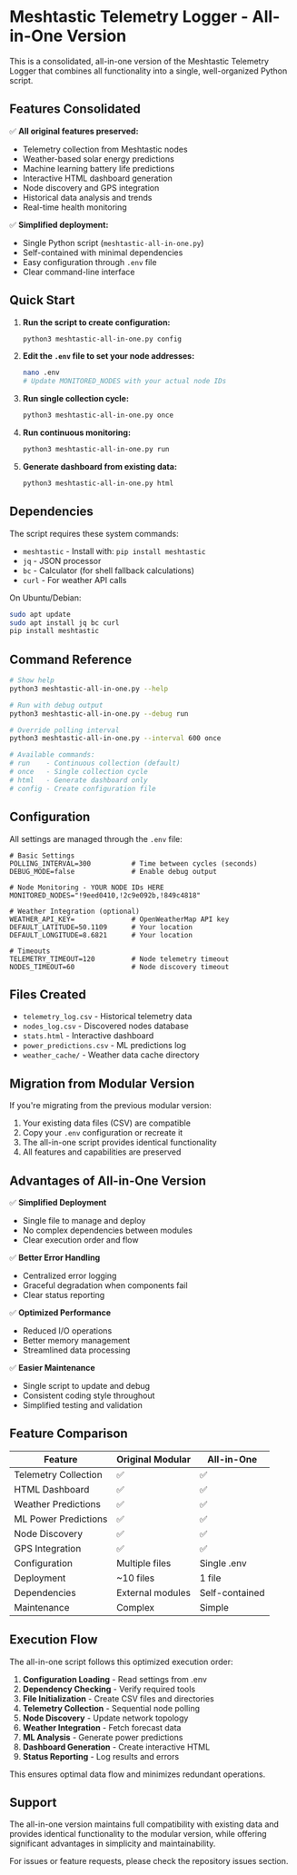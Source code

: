 # Meshtastic Telemetry Logger - All-in-One Version

This is a consolidated, all-in-one version of the Meshtastic Telemetry Logger that combines all functionality into a single, well-organized Python script.

## Features Consolidated

✅ **All original features preserved:**
- Telemetry collection from Meshtastic nodes
- Weather-based solar energy predictions  
- Machine learning battery life predictions
- Interactive HTML dashboard generation
- Node discovery and GPS integration
- Historical data analysis and trends
- Real-time health monitoring

✅ **Simplified deployment:**
- Single Python script (`meshtastic-all-in-one.py`)
- Self-contained with minimal dependencies
- Easy configuration through `.env` file
- Clear command-line interface

## Quick Start

1. **Run the script to create configuration:**
   ```bash
   python3 meshtastic-all-in-one.py config
   ```

2. **Edit the `.env` file to set your node addresses:**
   ```bash
   nano .env
   # Update MONITORED_NODES with your actual node IDs
   ```

3. **Run single collection cycle:**
   ```bash
   python3 meshtastic-all-in-one.py once
   ```

4. **Run continuous monitoring:**
   ```bash
   python3 meshtastic-all-in-one.py run
   ```

5. **Generate dashboard from existing data:**
   ```bash
   python3 meshtastic-all-in-one.py html
   ```

## Dependencies

The script requires these system commands:
- `meshtastic` - Install with: `pip install meshtastic`
- `jq` - JSON processor
- `bc` - Calculator (for shell fallback calculations)
- `curl` - For weather API calls

On Ubuntu/Debian:
```bash
sudo apt update
sudo apt install jq bc curl
pip install meshtastic
```

## Command Reference

```bash
# Show help
python3 meshtastic-all-in-one.py --help

# Run with debug output
python3 meshtastic-all-in-one.py --debug run

# Override polling interval
python3 meshtastic-all-in-one.py --interval 600 once

# Available commands:
# run    - Continuous collection (default)
# once   - Single collection cycle
# html   - Generate dashboard only
# config - Create configuration file
```

## Configuration

All settings are managed through the `.env` file:

```env
# Basic Settings
POLLING_INTERVAL=300          # Time between cycles (seconds)
DEBUG_MODE=false              # Enable debug output

# Node Monitoring - YOUR NODE IDs HERE
MONITORED_NODES="!9eed0410,!2c9e092b,!849c4818"

# Weather Integration (optional)
WEATHER_API_KEY=              # OpenWeatherMap API key
DEFAULT_LATITUDE=50.1109      # Your location
DEFAULT_LONGITUDE=8.6821      # Your location

# Timeouts
TELEMETRY_TIMEOUT=120         # Node telemetry timeout
NODES_TIMEOUT=60              # Node discovery timeout
```

## Files Created

- `telemetry_log.csv` - Historical telemetry data
- `nodes_log.csv` - Discovered nodes database  
- `stats.html` - Interactive dashboard
- `power_predictions.csv` - ML predictions log
- `weather_cache/` - Weather data cache directory

## Migration from Modular Version

If you're migrating from the previous modular version:

1. Your existing data files (CSV) are compatible
2. Copy your `.env` configuration or recreate it
3. The all-in-one script provides identical functionality
4. All features and capabilities are preserved

## Advantages of All-in-One Version

✅ **Simplified Deployment**
- Single file to manage and deploy
- No complex dependencies between modules
- Clear execution order and flow

✅ **Better Error Handling**
- Centralized error logging
- Graceful degradation when components fail
- Clear status reporting

✅ **Optimized Performance**
- Reduced I/O operations
- Better memory management
- Streamlined data processing

✅ **Easier Maintenance**
- Single script to update and debug
- Consistent coding style throughout
- Simplified testing and validation

## Feature Comparison

| Feature | Original Modular | All-in-One |
|---------|------------------|-------------|
| Telemetry Collection | ✅ | ✅ |
| HTML Dashboard | ✅ | ✅ |
| Weather Predictions | ✅ | ✅ |
| ML Power Predictions | ✅ | ✅ |
| Node Discovery | ✅ | ✅ |
| GPS Integration | ✅ | ✅ |
| Configuration | Multiple files | Single .env |
| Deployment | ~10 files | 1 file |
| Dependencies | External modules | Self-contained |
| Maintenance | Complex | Simple |

## Execution Flow

The all-in-one script follows this optimized execution order:

1. **Configuration Loading** - Read settings from .env
2. **Dependency Checking** - Verify required tools
3. **File Initialization** - Create CSV files and directories
4. **Telemetry Collection** - Sequential node polling
5. **Node Discovery** - Update network topology
6. **Weather Integration** - Fetch forecast data
7. **ML Analysis** - Generate power predictions
8. **Dashboard Generation** - Create interactive HTML
9. **Status Reporting** - Log results and errors

This ensures optimal data flow and minimizes redundant operations.

## Support

The all-in-one version maintains full compatibility with existing data and provides identical functionality to the modular version, while offering significant advantages in simplicity and maintainability.

For issues or feature requests, please check the repository issues section.